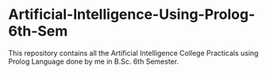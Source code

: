 # Artificial-Intelligence-Using-Prolog-6th-Sem
This repository contains all the Artificial Intelligence College Practicals using Prolog Language done by me in B.Sc. 6th Semester.
